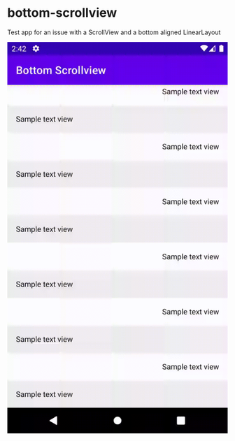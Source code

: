 # bottom-scrollview
Test app for an issue with a ScrollView and a bottom aligned LinearLayout

<img src="bottom_scrollview_issue.gif" width="600">

